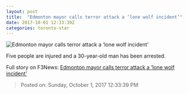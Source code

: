 ```yaml
---
layout: post
title:  "Edmonton mayor calls terror attack a ‘lone wolf incident’"
date: 2017-10-01 12:33:39Z
categories: toronto-star
---
```


![Edmonton mayor calls terror attack a ‘lone wolf incident’](https://www.thestar.com/content/dam/thestar/news/canada/2017/10/01/edmonton-police-investigate-acts-of-terrorism-after-cop-stabbed-and-van-hits-pedestrians/edmonton_scene.jpg)

Five people are injured and a 30-year-old man has been arrested.


Full story on F3News: [Edmonton mayor calls terror attack a ‘lone wolf incident’](http://www.f3nws.com/n/pYHvdE)

> Posted on: Sunday, October 1, 2017 12:33:39 PM
